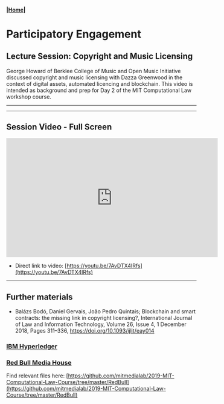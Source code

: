 #### |[Home](https://mitmedialab.github.io/2019-MIT-Computational-Law-Course)|

# Participatory Engagement 

## Lecture Session: Copyright and Music Licensing 
        
George Howard of Berklee College of Music and Open Music Initiative discussed copyright and music licensing with Dazza Greenwood in the context of digital assets, automated licencing and blockchain. This video is intended as background and prep for Day 2 of the MIT Computational Law workshop course.

----------

<script type="text/javascript">
        (function(p,i,g,e,o,n,s){p[o]=p[o]||function(){(p[o].q=p[o].q||[]).push(arguments)},
            n=i.createElement(g),s=i.getElementsByTagName(g)[0];n.async=1;n.src=e;
            s.parentNode.insertBefore(n,s);})
            (window,document,'script','https://static.pigeonhole.at/widget/pigeon-widget.js','phl');
        phl("create", {
            width: "320px",
            height: "568px",
            passcode: "LAWMIT",
            className: "pigeonhole-iframe",
            sessionId: 188764, 
        });
    </script>
<div class="pigeonhole-iframe"></div>


--------
        
## Session Video - Full Screen
        
<iframe width="560" height="315" src="https://www.youtube.com/embed/7AvDTX4IRfs" frameborder="0" allow="accelerometer; autoplay; encrypted-media; gyroscope; picture-in-picture" allowfullscreen></iframe>

* Direct link to video: [https://youtu.be/7AvDTX4IRfs](https://youtu.be/7AvDTX4IRfs)

---------

## Further materials

* Balázs Bodó, Daniel Gervais, João Pedro Quintais; Blockchain and smart contracts: the missing link in copyright licensing?, International Journal of Law and Information Technology, Volume 26, Issue 4, 1 December 2018, Pages 311–336, https://doi.org/10.1093/ijlit/eay014

### [IBM Hyperledger](https://github.com/mitmedialab/2019-MIT-Computational-Law-Course/wiki/Technology:-IBM-Hyperledger)

### [Red Bull Media House](https://www.redbullmediahouse.com/)

Find relevant files here: [https://github.com/mitmedialab/2019-MIT-Computational-Law-Course/tree/master/RedBull](https://github.com/mitmedialab/2019-MIT-Computational-Law-Course/tree/master/RedBull)

